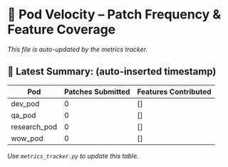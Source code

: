 # 🚀 Pod Velocity – Patch Frequency & Feature Coverage

_This file is auto-updated by the metrics tracker._

## 📅 Latest Summary: (auto-inserted timestamp)

| Pod       | Patches Submitted | Features Contributed |
|-----------|-------------------|------------------------|
| dev_pod   | 0                 | []                     |
| qa_pod    | 0                 | []                     |
| research_pod | 0             | []                     |
| wow_pod   | 0                 | []                     |

_Use `metrics_tracker.py` to update this table._

